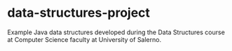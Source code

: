 # data-structures-project
Example Java data structures developed during the Data Structures course at Computer Science faculty at University of Salerno.
